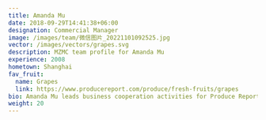 ```yaml
---
title: Amanda Mu
date: 2018-09-29T14:41:38+06:00
designation: Commercial Manager
image: /images/team/微信图片_20221101092525.jpg
vector: /images/vectors/grapes.svg
description: MZMC team profile for Amanda Mu
experience: 2008
hometown: Shanghai
fav_fruit:
  name: Grapes
  link: https://www.producereport.com/produce/fresh-fruits/grapes
bio: Amanda Mu leads business cooperation activities for Produce Report as well as providing financial and administrative management to support efficiency across all MZMC workflows. Since joining MZMC in 2019, Amanda has helped coordinate marketing promotions and organize webinars for key clients in government, industry associations, and fresh produce technology sectors. Her communication skills and attention to detail inspire confidence and never fail to uphold MZMC’s high standards for excellence. Amanda received her bachelor’s degree in Social and Labor Security from Shanghai Sanda University.
weight: 20
---
```

